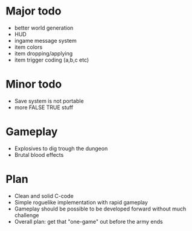 Major todo
==========

* better world generation
* HUD
* ingame message system
* item colors
* item dropping/applying
* item trigger coding (a,b,c etc)

Minor todo
==========

* Save system is not portable
* more FALSE TRUE stuff

Gameplay
========

* Explosives to dig trough the dungeon
* Brutal blood effects

Plan
====

* Clean and solid C-code
* Simple roguelike implementation with rapid gameplay
* Gameplay should be possible to be developed forward without much challenge
* Overall plan: get that "one-game" out before the army ends
